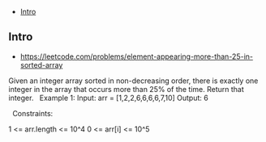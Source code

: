 - [Intro](#intro)

## Intro

- https://leetcode.com/problems/element-appearing-more-than-25-in-sorted-array

Given an integer array sorted in non-decreasing order, there is exactly one integer in the array that occurs more than 25% of the time.
Return that integer.
 
Example 1:
Input: arr = [1,2,2,6,6,6,6,7,10]
Output: 6

 
Constraints:

1 <= arr.length <= 10^4
0 <= arr[i] <= 10^5

